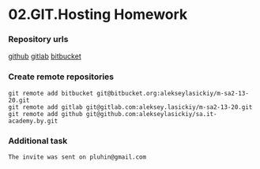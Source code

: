 # 02.GIT.Hosting Homework

### Repository urls


[github](https://github.com/alekseylasickiy/sa.it-academy.by/)
[gitlab](https://gitlab.com/aleksey.lasickiy/m-sa2-13-20/-/edit/m-sa2-13-20)
[bitbucket](https://bitbucket.org/alekseylasickiy/m-sa2-13-20)


### Create remote repositories
```
git remote add bitbucket git@bitbucket.org:alekseylasickiy/m-sa2-13-20.git
git remote add gitlab git@gitlab.com:aleksey.lasickiy/m-sa2-13-20.git
git remote add github git@github.com:alekseylasickiy/sa.it-academy.by.git
```

### Additional task

```
The invite was sent on pluhin@gmail.com
```
